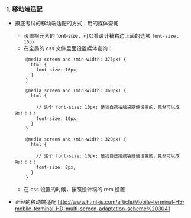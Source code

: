 ### 1. 移动端适配         

- 摸底考试的移动端适配的方式：用的媒体查询          

    - 设置根元素的 font-size，可以看设计稿右边上面的选项 `font-size： 16px`   
    - 在全局的 css 文件里面设置媒体查询：       
    ```
        @media screen and (min-width: 375px) {
          html {
            font-size: 16px;
          }
        }
        
        @media screen and (min-width: 360px) {
          html {
  
            // 这个 font-size: 10px; 是我自己拍脑袋随便设置的，竟然可以成功！！！！
            font-size: 10px;
          }
        }
        
        @media screen and (min-width: 320px) {
          html {
  
            // 这个 font-size: 10px; 是我自己拍脑袋随便设置的，竟然可以成功！！！！
            font-size: 8px;
          }
        }

    ```
    - 在 css 设置的时候，按照设计稿的 rem 设置    
    
- 正经的移动端适配 http://www.html-js.com/article/Mobile-terminal-H5-mobile-terminal-HD-multi-screen-adaptation-scheme%203041
